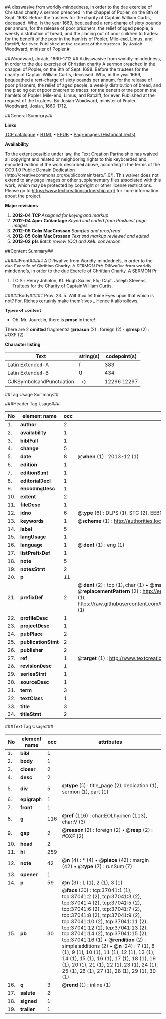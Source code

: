 #A disswasive from worldly-mindedness, in order to the due exercise of Christian charity A sermon preached in the chappel of Popler, on the 8th of Sept. 1698. Before the trustees for the charity of Captain William Curtis, deceased. Who, in the year 1669, bequeathed a rent-charge of sixty pounds per annum, for the release of poor prisoners, the relief of aged people, a weekly distribution of bread, and the placing out of poor children to trades: for the benefit of the poor in the hamlets of Popler, Mile-end, Limus, and Ratcliff, for ever. Published at the request of the trustees. By Josiah Woodward, minister of Popler.#

##Woodward, Josiah, 1660-1712.##
A disswasive from worldly-mindedness, in order to the due exercise of Christian charity A sermon preached in the chappel of Popler, on the 8th of Sept. 1698. Before the trustees for the charity of Captain William Curtis, deceased. Who, in the year 1669, bequeathed a rent-charge of sixty pounds per annum, for the release of poor prisoners, the relief of aged people, a weekly distribution of bread, and the placing out of poor children to trades: for the benefit of the poor in the hamlets of Popler, Mile-end, Limus, and Ratcliff, for ever. Published at the request of the trustees. By Josiah Woodward, minister of Popler.
Woodward, Josiah, 1660-1712.

##General Summary##

**Links**

[TCP catalogue](http://www.ota.ox.ac.uk/tcp/)  • 
[HTML](http://tei.it.ox.ac.uk/tcp/Texts-HTML/free/A67/A67011.html)  • 
[EPUB](http://tei.it.ox.ac.uk/tcp/Texts-EPUB/free/A67/A67011.epub) • 
[Page images (Historical Texts)](https://historicaltexts.jisc.ac.uk/eebo-99832567e)

**Availability**

To the extent possible under law, the Text Creation Partnership has waived all copyright and related or neighboring rights to this keyboarded and encoded edition of the work described above, according to the terms of the CC0 1.0 Public Domain Dedication (http://creativecommons.org/publicdomain/zero/1.0/). This waiver does not extend to any page images or other supplementary files associated with this work, which may be protected by copyright or other license restrictions. Please go to https://www.textcreationpartnership.org/ for more information about the project.

**Major revisions**

1. __2012-04__ __TCP__ *Assigned for keying and markup*
1. __2012-04__ __Apex CoVantage__ *Keyed and coded from ProQuest page images*
1. __2012-05__ __Colm MacCrossan__ *Sampled and proofread*
1. __2012-05__ __Colm MacCrossan__ *Text and markup reviewed and edited*
1. __2013-02__ __pfs__ *Batch review (QC) and XML conversion*

##Content Summary##

#####Front#####
A Diſſwaſive from Worldly-mindedneſs, in order to the due Exerciſe of Chriſtian Charity. A SERMON PrA Diſſwaſive from worldly-mindedneſs, in order to the due Exerciſe of Chriſtian Charity. A SERMON Pr
1. TO Sir Henry Johnſon, Kt. Hugh Squier, Eſq; Capt. Joſeph Stevens, Truſtees for the Charity of Captain William Curtis.

#####Body#####
Prov. 23. 5. Wilt thou ſet thine Eyes upon that which is not? For, Riches certainly make themſelves 
    _ Hence it alſo follows,

**Types of content**

  * Oh, Mr. Jourdain, there is **prose** in there!

There are 2 **omitted** fragments! 
 @__reason__ (2) : foreign (2)  •  @__resp__ (2) : #OXF (2)

**Character listing**


|Text|string(s)|codepoint(s)|
|---|---|---|
|Latin Extended-A|ſ|383|
|Latin Extended-B|Ʋ|434|
|CJKSymbolsandPunctuation|〈〉|12296 12297|

##Tag Usage Summary##

###Header Tag Usage###

|No|element name|occ|attributes|
|---|---|---|---|
|1.|__author__|2||
|2.|__availability__|1||
|3.|__biblFull__|1||
|4.|__change__|5||
|5.|__date__|8| @__when__ (1) : 2013-12 (1)|
|6.|__edition__|1||
|7.|__editionStmt__|1||
|8.|__editorialDecl__|1||
|9.|__encodingDesc__|1||
|10.|__extent__|2||
|11.|__fileDesc__|1||
|12.|__idno__|6| @__type__ (6) : DLPS (1), STC (2), EEBO-CITATION (1), PROQUEST (1), VID (1)|
|13.|__keywords__|1| @__scheme__ (1) : http://authorities.loc.gov/ (1)|
|14.|__label__|5||
|15.|__langUsage__|1||
|16.|__language__|1| @__ident__ (1) : eng (1)|
|17.|__listPrefixDef__|1||
|18.|__note__|5||
|19.|__notesStmt__|2||
|20.|__p__|11||
|21.|__prefixDef__|2| @__ident__ (2) : tcp (1), char (1)  •  @__matchPattern__ (2) : ([0-9\-]+):([0-9IVX]+) (1), (.+) (1)  •  @__replacementPattern__ (2) : http://eebo.chadwyck.com/downloadtiff?vid=$1&page=$2 (1), https://raw.githubusercontent.com/textcreationpartnership/Texts/master/tcpchars.xml#$1 (1)|
|22.|__profileDesc__|1||
|23.|__projectDesc__|1||
|24.|__pubPlace__|2||
|25.|__publicationStmt__|2||
|26.|__publisher__|2||
|27.|__ref__|1| @__target__ (1) : http://www.textcreationpartnership.org/docs/. (1)|
|28.|__revisionDesc__|1||
|29.|__seriesStmt__|1||
|30.|__sourceDesc__|1||
|31.|__term__|3||
|32.|__textClass__|1||
|33.|__title__|3||
|34.|__titleStmt__|2||


###Text Tag Usage###

|No|element name|occ|attributes|
|---|---|---|---|
|1.|__bibl__|1||
|2.|__body__|1||
|3.|__closer__|2||
|4.|__desc__|2||
|5.|__div__|5| @__type__ (5) : title_page (2), dedication (1), sermon (1), part (1)|
|6.|__epigraph__|1||
|7.|__front__|1||
|8.|__g__|116| @__ref__ (116) : char:EOLhyphen (113), char:V (3)|
|9.|__gap__|2| @__reason__ (2) : foreign (2)  •  @__resp__ (2) : #OXF (2)|
|10.|__head__|2||
|11.|__hi__|259||
|12.|__note__|42| @__n__ (4) : * (4)  •  @__place__ (42) : margin (42)  •  @__type__ (7) : runSum (7)|
|13.|__opener__|1||
|14.|__p__|59| @__n__ (3) : 1 (1), 2 (1), 3 (1)|
|15.|__pb__|30| @__facs__ (30) : tcp:37041:1 (1), tcp:37041:2 (2), tcp:37041:3 (2), tcp:37041:4 (2), tcp:37041:5 (2), tcp:37041:6 (2), tcp:37041:7 (2), tcp:37041:8 (2), tcp:37041:9 (2), tcp:37041:10 (2), tcp:37041:11 (2), tcp:37041:12 (2), tcp:37041:13 (2), tcp:37041:14 (2), tcp:37041:15 (2), tcp:37041:16 (1)  •  @__rendition__ (2) : simple:additions (2)  •  @__n__ (24) : 7 (1), 8 (1), 9 (1), 10 (1), 11 (1), 12 (1), 13 (1), 14 (1), 15 (1), 16 (1), 17 (1), 18 (1), 19 (1), 20 (1), 21 (1), 22 (1), 23 (1), 24 (1), 25 (1), 26 (1), 27 (1), 28 (1), 29 (1), 30 (1)|
|16.|__q__|3| @__rend__ (1) : inline (1)|
|17.|__salute__|2||
|18.|__signed__|1||
|19.|__trailer__|1||

